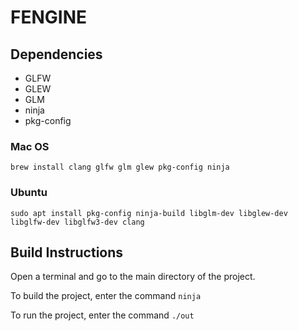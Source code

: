 # FENGINE

## Dependencies
- GLFW
- GLEW
- GLM
- ninja
- pkg-config

### Mac OS
`brew install clang glfw glm glew pkg-config ninja`

### Ubuntu
`sudo apt install pkg-config ninja-build libglm-dev libglew-dev libglfw-dev libglfw3-dev clang`

## Build Instructions

Open a terminal and go to the main directory of the project.

To build the project, enter the command `ninja`

To run the project, enter the command `./out`
